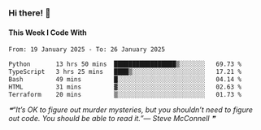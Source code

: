### Hi there! 👋

#### This Week I Code With
<!--START_SECTION:waka-->

```txt
From: 19 January 2025 - To: 26 January 2025

Python       13 hrs 50 mins  █████████████████▒░░░░░░░   69.73 %
TypeScript   3 hrs 25 mins   ████▒░░░░░░░░░░░░░░░░░░░░   17.21 %
Bash         49 mins         █░░░░░░░░░░░░░░░░░░░░░░░░   04.14 %
HTML         31 mins         ▓░░░░░░░░░░░░░░░░░░░░░░░░   02.63 %
Terraform    20 mins         ▒░░░░░░░░░░░░░░░░░░░░░░░░   01.73 %
```

<!--END_SECTION:waka-->

<!--STARTS_HERE_QUOTE_README-->
<i>❝“It’s OK to figure out murder mysteries, but you shouldn’t need to figure out code.  You should be able to read it.”— Steve McConnell   ❞</i>
<!--ENDS_HERE_QUOTE_README-->
